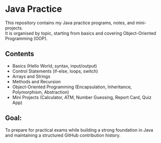 # Java Practice

This repository contains my Java practice programs, notes, and mini-projects.  
It is organised by topic, starting from basics and covering Object-Oriented Programming (OOP).  

## Contents
- Basics (Hello World, syntax, input/output)
- Control Statements (if-else, loops, switch)
- Arrays and Strings
- Methods and Recursion
- Object-Oriented Programming (Encapsulation, Inheritance, Polymorphism, Abstraction)
- Mini Projects (Calculator, ATM, Number Guessing, Report Card, Quiz App)

## Goal: 
To prepare for practical exams while building a strong foundation in Java and maintaining a structured GitHub contribution history.
